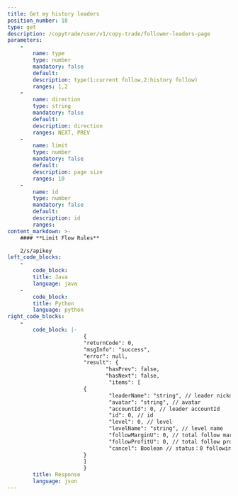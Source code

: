 ```yaml
---
title: Get my history leaders
position_number: 18
type: get
description: /copytrade/user/v1/copy-trade/follower-leaders-page
parameters:
    -
        name: type
        type: number
        mandatory: false
        default:
        description: type(1:current follow,2:history follow)
        ranges: 1,2
    -
        name: direction
        type: string
        mandatory: false
        default:
        description: direction
        ranges: NEXT, PREV
    -
        name: limit
        type: number
        mandatory: false
        default:
        description: page size
        ranges: 10
    -
        name: id
        type: number
        mandatory: false
        default:
        description: id
        ranges:
content_markdown: >-
    #### **Limit Flow Rules**

    2/s/apikey
left_code_blocks:
    -
        code_block:
        title: Java
        language: java
    -
        code_block:
        title: Python
        language: python
right_code_blocks:
    -
        code_block: |-
                        {
                        "returnCode": 0,
                        "msgInfo": "success",
                        "error": null,
                        "result": {
                               "hasPrev": false,
                               "hasNext": false,
                                "items": [
                        {
                                "leaderName": "string", // leader nickname
                                "avatar": "string", // avatar
                                "accountId": 0, // leader accountId
                                "id": 0, // id
                                "level": 0, // level
                                "levelName": "string", // level name
                                "followMarginU": 0, // total follow margin
                                "followProfitU": 0, // total follow profit
                                "cancel": Boolean // status：0 following，1canceled
                        }
                        ]
                        }
        title: Response
        language: json
---
```

